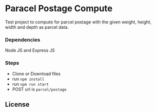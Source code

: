 # Paracel Postage Compute

Test project to compute for parcel postage with the given weight, height, width and depth as parcel data.

### Dependencies

Node JS and Express JS

### Steps

* Clone or Download files
* run `npm install`
* run `npm run start`
* POST url is `parcel/postage`

## License